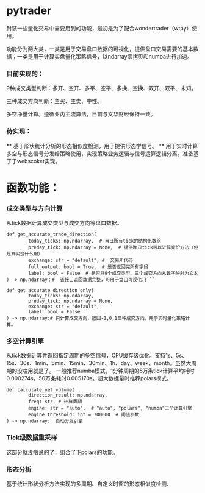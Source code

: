 # pytrader
封装一些量化交易中需要用到的功能，最初是为了配合wondertrader（wtpy）使用。

功能分为两大类，一类是用于交易盘口数据的可视化，提供盘口交易需要的基本数据；一类是用于计算实盘量化策略信号，以ndarray零拷贝和numba进行加速。

### 目前实现的：
9种成交类型判断：多开、空开、多平、空平、多换、空换、双开、双平、未知。

三种成交方向判断：主买、主卖、中性。

多空净量计算。遵循业内主流算法，目前与文华财经保持一致。

### 待实现：
** 基于形状统计分析的形态相似度检测，用于提供形态学信号。
** 用于实时计算多空与形态信号分发给策略使用，实现策略业务逻辑与信号运算逻辑分离。准备基于于webscoket实现。


# 函数功能：
### 成交类型与方向计算
从tick数据计算成交类型与成交方向等盘口数据。
```
def get_accurate_trade_direction(
        today_ticks: np.ndarray,  # 当日所有tick的结构化数组
        preday_tick: np.ndarray = None,  # 提供昨日tick可以计算竞价方法（但是其实没什么用）
        exchange: str = "default", #  交易所代码
        full_output: bool = True,  # 是否返回完所有字段
        label: bool = False  # 是否将9个成交类型、三个成交方向从数字映射为文本
) -> np.ndarray：#  该接口返回数据完整，可用于盘口可视化，}```
```
```
def get_accurate_direction_only(
        today_ticks: np.ndarray,
        preday_tick: np.ndarray = None,
        exchange: str = "default",
        label: bool = False  
) -> np.ndarray:# 只计算成交方向，返回-1,0,1三种成交方向。用于实时量化策略计算。
```

### 多空计算引擎

从tick数据计算并返回指定周期的多空信号，CPU缓存级优化。支持1s、5s、15s、30s、1min、5min、15min、30min、1h、day、week、month。虽然大周期的没啥用就是了。
一般推荐numba模式，1分钟周期的5万条tick计算平均耗时0.000274s，50万条耗时0.005170s。超大数据量时推荐polars模式。
```
def calculate_net_volume(
        direction_result: np.ndarray,
        freq: str, # 计算周期
        engine: str = "auto",  # "auto", "polars", "numba"三个计算引擎
        engine_threshold: int = 700000  # 阈值参数
) -> np.ndarray:  自动分发引擎
```

### Tick级数据重采样
这部分就没啥说的了，组合了下polars的功能。

### 形态分析
基于统计形状分析方法实现的多周期、自定义时窗的形态相似度检测.


